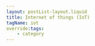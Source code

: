 ```yaml
---
layout: postList-layout.liquid
title: Internet of things (IoT)
tagName: iot
override:tags: 
    - category
---
```

